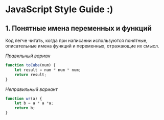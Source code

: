 # JavaScript Style Guide :)

## 1. Понятные имена переменных и функций
Код легче читать, когда при написании используются понятные, описательные имена функций и переменных, отражающие их смысл.

*Правильный вариан*
``` js
function toCube(num) {
    let result = num * num * num;
    return result;
}
```
*Неправильный вариант*
``` js
function wr(a) {
    let b = a * a *a;
    return b;
}
```